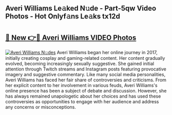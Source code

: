 ## Averi Williams Le𝚊ked N𝚞de - Part-5qw Video Photos - Hot Onlyf𝚊ns Le𝚊ks tx12d

# <h2><a href="http://ac45197.deff.icu/?id=Averi+Williams">🔗 New 👉🔴 Averi Williams VIDEO Photos</a></h2>

[![Averi Williams N𝚞des](https://i.imgur.com/rIISA9y.gif)](http://ac45197.deff.icu/?id=Averi+Williams)
Averi Williams began her online journey in 2017, initially creating cosplay and gaming-related content. Her content gradually evolved, becoming increasingly sexually suggestive. She gained initial attention through Twitch streams and Instagram posts featuring provocative imagery and suggestive commentary. Like many social media personalities, Averi Williams has faced her fair share of controversies and criticisms. From her explicit content to her involvement in various feuds, Averi Williams's online presence has been a subject of debate and discussion. However, she has always remained unapologetic about her choices and has used these controversies as opportunities to engage with her audience and address any concerns or misconceptions.
